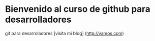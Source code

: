 # Bienvenido al curso de github para desarrolladores
git para desarroladores
[visita mi blog] (http://vamos.com)
